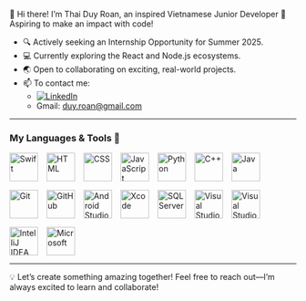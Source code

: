 👋 Hi there!
I’m Thai Duy Roan, an inspired Vietnamese Junior Developer 🌟 Aspiring to make an impact with code!

- 🔍 Actively seeking an Internship Opportunity for Summer 2025.
- 💻 Currently exploring the React and Node.js ecosystems.
- 🌏 Open to collaborating on exciting, real-world projects.
- 📫 To contact me:
  - [![LinkedIn](https://img.shields.io/badge/LinkedIn-Profile-blue?style=flat&logo=linkedin)](https://www.linkedin.com/in/thai-duy-roan-01238424b/)
  - Gmail: duy.roan@gmail.com

---
### My Languages & Tools 🧰

<div style="display: flex; flex-wrap: wrap; align-items: center; gap: 15px;">
  <img alt="Swift" title="Swift" width="50px" src="https://cdn.jsdelivr.net/gh/devicons/devicon/icons/swift/swift-original.svg"/>
  <img alt="HTML" title="HTML" width="50px" src="https://cdn.jsdelivr.net/gh/devicons/devicon/icons/html5/html5-plain.svg"/>
  <img alt="CSS" title="CSS" width="50px" src="https://cdn.jsdelivr.net/gh/devicons/devicon/icons/css3/css3-plain.svg"/>
  <img alt="JavaScript" title="JavaScript" width="50px" src="https://cdn.jsdelivr.net/gh/devicons/devicon/icons/javascript/javascript-plain.svg"/>
  <img alt="Python" title="Python" width="50px" src="https://cdn.jsdelivr.net/gh/devicons/devicon/icons/python/python-plain.svg"/>
  <img alt="C++" title="C++" width="50px" src="https://cdn.jsdelivr.net/gh/devicons/devicon/icons/cplusplus/cplusplus-line.svg"/>
  <img alt="Java" title="Java" width="50px" src="https://cdn.jsdelivr.net/gh/devicons/devicon/icons/java/java-original.svg"/>
  <img alt="Git" title="Git" width="50px" src="https://cdn.jsdelivr.net/gh/devicons/devicon/icons/git/git-original.svg"/>
  <img alt="GitHub" title="GitHub" width="50px" src="https://cdn.jsdelivr.net/gh/devicons/devicon/icons/github/github-original.svg"/>
  <img alt="Android Studio" title="Android Studio" width="50px" src="https://cdn.jsdelivr.net/gh/devicons/devicon/icons/androidstudio/androidstudio-original.svg"/>
  <img alt="Xcode" title="Xcode" width="50px" src="https://developer.apple.com/assets/elements/icons/xcode/xcode-128x128_2x.png"/>
  <img alt="SQL Server" title="SQL Server Management Studio" width="50px" src="https://cdn.jsdelivr.net/gh/devicons/devicon/icons/microsoftsqlserver/microsoftsqlserver-plain.svg"/>
  <img alt="Visual Studio Code" title="Visual Studio Code" width="50px" src="https://cdn.jsdelivr.net/gh/devicons/devicon/icons/vscode/vscode-original.svg"/>
  <img alt="Visual Studio" title="Visual Studio" width="50px" src="https://cdn.jsdelivr.net/gh/devicons/devicon/icons/visualstudio/visualstudio-plain.svg"/>
  <img alt="IntelliJ IDEA" title="IntelliJ IDEA" width="50px" src="https://cdn.jsdelivr.net/gh/devicons/devicon/icons/intellij/intellij-original.svg"/>
  <img alt="Microsoft" title="Microsoft" width="50px" src="https://upload.wikimedia.org/wikipedia/commons/4/44/Microsoft_logo.svg"/>

</div>


---
💡 Let’s create something amazing together! Feel free to reach out—I’m always excited to learn and collaborate!
